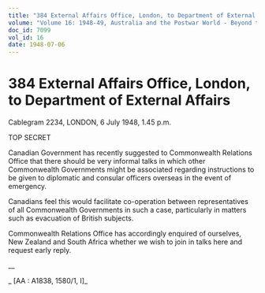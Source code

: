 ```yaml
---
title: "384 External Affairs Office, London, to Department of External Affairs"
volume: "Volume 16: 1948-49, Australia and the Postwar World - Beyond the Region"
doc_id: 7099
vol_id: 16
date: 1948-07-06
---
```


# 384 External Affairs Office, London, to Department of External Affairs

Cablegram 2234, LONDON, 6 July 1948, 1.45 p.m.

TOP SECRET

Canadian Government has recently suggested to Commonwealth Relations Office that there should be very informal talks in which other Commonwealth Governments might be associated regarding instructions to be given to diplomatic and consular officers overseas in the event of emergency.

Canadians feel this would facilitate co-operation between representatives of all Commonwealth Governments in such a case, particularly in matters such as evacuation of British subjects.

Commonwealth Relations Office has accordingly enquired of ourselves, New Zealand and South Africa whether we wish to join in talks here and request early reply.

__

_ [AA : A1838, 1580/1, I]_
